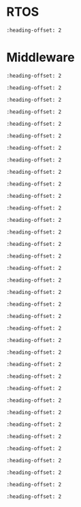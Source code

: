# RTOS

```{include} /release/commonrn/topics/amazon_freertos_kernel.md
:heading-offset: 2
```

# Middleware

```{include} /release/commonrn/topics/nxp_conn_fwk.md
:heading-offset: 2
```

```{include} /release/commonrn/topics/nxp_edgefast_bluetooth_pal.md
:heading-offset: 2
```

```{include} /release/commonrn/topics/nxp_ethermind.md
:heading-offset: 2
```

```{include} /release/commonrn/topics/amazon_corehttp.md
:heading-offset: 2
```

```{include} /release/commonrn/topics/nxp_wifi_wpa_supplicant.md
:heading-offset: 2
```

```{include} /release/commonrn/topics/nxp_wifi.md
:heading-offset: 2
```

```{include} /release/commonrn/topics/nxp_voiceseeker_no_aec.md
:heading-offset: 2
```

```{include} /release/commonrn/topics/nxp_voice_intelligent_technology.md
:heading-offset: 2
```

```{include} /release/commonrn/topics/verisilicon_vglite.md
:heading-offset: 2
```

```{include} /release/commonrn/topics/nxp_usb_power_delivery.md
:heading-offset: 2
```

```{include} /release/commonrn/topics/nxp_usb.md
:heading-offset: 2
```

```{include} /release/commonrn/topics/intel_tinycbor.md
:heading-offset: 2
```

```{include} /release/commonrn/topics/arm_trusted_firmware_m.md
:heading-offset: 2
```

```{include} /release/commonrn/topics/arm_psa_test.md
:heading-offset: 2
```

```{include} /release/commonrn/topics/arm_mbed_crypto.md
:heading-offset: 2
```

```{include} /release/commonrn/topics/nxp_sd_mmc_sdio_card.md
:heading-offset: 2
```

```{include} /release/commonrn/topics/oasis_pkcs11.md
:heading-offset: 2
```

```{include} /release/commonrn/topics/nxp_multicore.md
:heading-offset: 2
```

```{include} /release/commonrn/topics/mcuboot_opensource.md
:heading-offset: 2
```

```{include} /release/commonrn/topics/arm_mbedtls.md
:heading-offset: 2
```

```{include} /release/commonrn/topics/adam_dunkels_lwip.md
:heading-offset: 2
```

```{include} /release/commonrn/topics/nxp_eiq_machine_learning.md
:heading-offset: 2
```

```{include} /release/commonrn/topics/gabor_kiss_amosi_lvgl.md
:heading-offset: 2
```

```{include} /release/commonrn/topics/nodejs_llhttp.md
:heading-offset: 2
```

```{include} /release/commonrn/topics/christopher_haster_littlefs.md
:heading-offset: 2
```

```{include} /release/commonrn/topics/ijg_libjpeg.md
:heading-offset: 2
```

```{include} /release/commonrn/topics/nxp_freemaster.md
:heading-offset: 2
```

```{include} /release/commonrn/topics/elm_chan_fatfs.md
:heading-offset: 2
```

```{include} /release/commonrn/topics/segger_emwin.md
:heading-offset: 2
```

```{include} /release/commonrn/topics/cadence_dsp_neural_networks.md
:heading-offset: 2
```

```{include} /release/commonrn/topics/cadence_naturedsp_fusionf1.md
:heading-offset: 2
```

```{include} /release/commonrn/topics/cadence_dsp_xtensa_audio_framework.md
:heading-offset: 2
```

```{include} /release/commonrn/topics/cadence_codecs_fusionf1.md
:heading-offset: 2
```

```{include} /release/commonrn/topics/dave_gamble_cjson.md
:heading-offset: 2
```

```{include} /release/commonrn/topics/amazon_aws_iot.md
:heading-offset: 2
```

```{include} /release/commonrn/topics/CMSIS_DSP_Library.md
:heading-offset: 2
```

